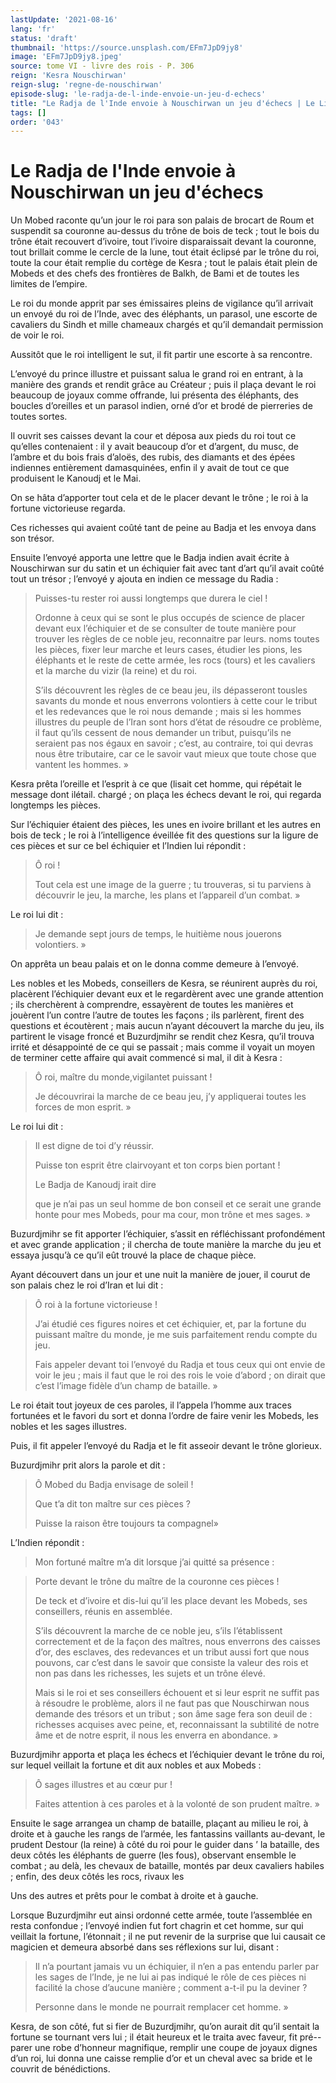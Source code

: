 ```yaml
---
lastUpdate: '2021-08-16'
lang: 'fr'
status: 'draft'
thumbnail: 'https://source.unsplash.com/EFm7JpD9jy8'
image: 'EFm7JpD9jy8.jpeg'
source: tome VI - livre des rois - P. 306
reign: 'Kesra Nouschirwan'
reign-slug: 'regne-de-nouschirwan'
episode-slug: 'le-radja-de-l-inde-envoie-un-jeu-d-echecs'
title: "Le Radja de l'Inde envoie à Nouschirwan un jeu d'échecs | Le Livre des Rois | Shâhnâmeh"
tags: []
order: '043'
---
```


<!-- LTeX: language=fr -->

# Le Radja de l'Inde envoie à Nouschirwan un jeu d'échecs

Un Mobed raconte qu’un jour le roi para son palais de brocart de Roum et suspendit sa couronne au-dessus du trône de bois de teck ; tout le bois du trône était recouvert d’ivoire, tout l’ivoire disparaissait devant la couronne, tout brillait comme le cercle de la lune, tout était éclipsé par le trône du roi, toute la cour était remplie du cortège de Kesra ; tout le palais était plein de Mobeds et des chefs des frontières de Balkh, de Bami et de toutes les limites de l’empire.

Le roi du monde apprit par ses émissaires pleins de vigilance qu’il arrivait un envoyé du roi de l’Inde, avec des éléphants, un parasol, une escorte de cavaliers du Sindh et mille chameaux chargés et qu’il demandait permission de voir le roi.

Aussitôt que le roi intelligent le sut, il fit partir une escorte à sa rencontre.

L’envoyé du prince illustre et puissant salua le grand roi en entrant, à la manière des grands et rendit grâce au Créateur ; puis il plaça devant le roi beaucoup de joyaux comme offrande, lui présenta des éléphants, des boucles d’oreilles et un parasol indien, orné d’or et brodé de pierreries de toutes sortes.

Il ouvrit ses caisses devant la cour et déposa aux pieds du roi tout ce qu’elles contenaient : il y avait beaucoup d’or et d’argent, du musc, de l’ambre et du bois frais d’aloës, des rubis, des diamants et des épées indiennes entièrement damasquinées, enfin il y avait de tout ce que produisent le Kanoudj et le Mai.

On se hâta d’apporter tout cela et de le placer devant le trône ; le roi à la fortune victorieuse regarda.

Ces richesses qui avaient coûté tant de peine au Badja et les envoya dans son trésor.

Ensuite l’envoyé apporta une lettre que le Badja indien avait écrite à Nouschirwan sur du satin et un échiquier fait avec tant d’art qu’il avait coûté tout un trésor ; l’envoyé y ajouta en indien ce message du Radia :

> Puisses-tu rester roi aussi longtemps que durera le ciel !
>
> Ordonne à ceux qui se sont le plus occupés de science de placer devant eux l’échiquier et de se consulter de toute manière pour trouver les règles de ce noble jeu, reconnaitre par leurs. noms toutes les pièces, fixer leur marche et leurs cases, étudier les pions, les éléphants et le reste de cette armée, les rocs (tours) et les cavaliers et la marche du vizir (la reine) et du roi.
>
> S’ils découvrent les règles de ce beau jeu, ils dépasseront tousles savants du monde et nous enverrons volontiers à cette cour le tribut et les redevances que le roi nous demande ; mais si les hommes illustres du peuple de l’Iran sont hors d’état de résoudre ce problème, il faut qu’ils cessent de nous demander un tribut, puisqu’ils ne seraient pas nos égaux en savoir ; c’est, au contraire, toi qui devras nous être tributaire, car ce le savoir vaut mieux que toute chose que vantent les hommes. »

Kesra prêta l’oreille et l’esprit à ce que (lisait cet homme, qui répétait le message dont ilétail. chargé ; on plaça les échecs devant le roi, qui regarda longtemps les pièces.

Sur l’échiquier étaient des pièces, les unes en ivoire brillant et les autres en bois de teck ; le roi à l’intelligence éveillée fit des questions sur la ligure de ces pièces et sur ce bel échiquier et l’Indien lui répondit :

> Ô roi !
>
> Tout cela est une image de la guerre ; tu trouveras, si tu parviens à découvrir le jeu, la marche, les plans et l’appareil d’un combat. »

Le roi lui dit :

> Je demande sept jours de temps, le huitième nous jouerons volontiers. »

On apprêta un beau palais et on le donna comme demeure à l’envoyé.

Les nobles et les Mobeds, conseillers de Kesra, se réunirent auprès du roi, placèrent l’échiquier devant eux et le regardèrent avec une grande attention ; ils cherchèrent à comprendre, essayèrent de toutes les manières et jouèrent l’un contre l’autre de toutes les façons ; ils parlèrent, firent des questions et écoutèrent ; mais aucun n’ayant découvert la marche du jeu, ils partirent le visage froncé et Buzurdjmihr se rendit chez Kesra, qu’il trouva irrité et désappointé de ce qui se passait ; mais comme il voyait un moyen de terminer cette affaire qui avait commencé si mal, il dit à Kesra :

> Ô roi, maître du monde,vigilantet puissant !
>
> Je découvrirai la marche de ce beau jeu, j’y appliquerai toutes les forces de mon esprit. »

Le roi lui dit :

> Il est digne de toi d’y réussir.
>
> Puisse ton esprit être clairvoyant et ton corps bien portant !
>
> Le Badja de Kanoudj irait dire
>
> que je n’ai pas un seul homme de bon conseil et ce serait une grande honte pour mes Mobeds, pour ma cour, mon trône et mes sages. »

Buzurdjmihr se fit apporter l’échiquier, s’assit en réfléchissant profondément et avec grande application ; il chercha de toute manière la marche du jeu et essaya jusqu’à ce qu’il eût trouvé la place de chaque pièce.

Ayant découvert dans un jour et une nuit la manière de jouer, il courut de son palais chez le roi d’Iran et lui dit :

> Ô roi à la fortune victorieuse !
>
> J’ai étudié ces figures noires et cet échiquier, et, par la fortune du puissant maître du monde, je me suis parfaitement rendu compte du jeu.
>
> Fais appeler devant toi l’envoyé du Radja et tous ceux qui ont envie de voir le jeu ; mais il faut que le roi des rois le voie d’abord ; on dirait que c’est l’image fidèle d’un champ de bataille. »

Le roi était tout joyeux de ces paroles, il l’appela l’homme aux traces fortunées et le favori du sort et donna l’ordre de faire venir les Mobeds, les nobles et les sages illustres.

Puis, il fit appeler l’envoyé du Radja et le fit asseoir devant le trône glorieux.

Buzurdjmihr prit alors la parole et dit :

> Ô Mobed du Badja envisage de soleil !
>
> Que t’a dit ton maître sur ces pièces ?
>
> Puisse la raison être toujours ta compagnel»

L’Indien répondit :

> Mon fortuné maître m’a dit lorsque j’ai quitté sa présence :

> Porte devant le trône du maître de la couronne ces pièces !
>
> De teck et d’ivoire et dis-lui qu’il les place devant les Mobeds, ses conseillers, réunis en assemblée.
>
> S’ils découvrent la marche de ce noble jeu, s’ils I’établissent correctement et de la façon des maîtres, nous enverrons des caisses d’or, des esclaves, des redevances et un tribut aussi fort que nous pouvons, car c’est dans le savoir que consiste la valeur des rois et non pas dans les richesses, les sujets et un trône élevé.
>
> Mais si le roi et ses conseillers échouent et si leur esprit ne suffit pas à résoudre le problème, alors il ne faut pas que Nouschirwan nous demande des trésors et un tribut ; son âme sage fera son deuil de : richesses acquises avec peine, et, reconnaissant la subtilité de notre âme et de notre esprit, il nous les enverra en abondance. »

Buzurdjmihr apporta et plaça les échecs et l’échiquier devant le trône du roi, sur lequel veillait la fortune et dit aux nobles et aux Mobeds :

> Ô sages illustres et au cœur pur !
>
> Faites attention à ces paroles et à la volonté de son prudent maître. »

Ensuite le sage arrangea un champ de bataille, plaçant au milieu le roi, à droite et à gauche les rangs de l’armée, les fantassins vaillants au-devant, le prudent Destour (la reine) à côté du roi pour le guider dans ’
la bataille, des deux côtés les éléphants de guerre
(les fous), observant ensemble le combat ; au delà, les chevaux de bataille, montés par deux cavaliers habiles ; enfin, des deux côtés les rocs, rivaux les

Uns des autres et prêts pour le combat à droite et à gauche.

Lorsque Buzurdjmihr eut ainsi ordonné cette armée, toute l’assemblée en resta confondue ; l’envoyé indien fut fort chagrin et cet homme, sur qui veillait la fortune, l’étonnait ; il ne put revenir de la surprise que lui causait ce magicien et demeura absorbé dans ses réflexions sur lui, disant :

> Il n’a pourtant jamais vu un échiquier, il n’en a pas entendu parler par les sages de l’Inde, je ne lui ai pas indiqué le rôle de ces pièces ni facilité la chose d’aucune manière ; comment a-t-il pu la deviner ?
>
> Personne dans le monde ne pourrait remplacer cet homme. »

Kesra, de son côté, fut si fier de Buzurdjmihr, qu’on aurait dit qu’il sentait la fortune se tournant vers lui ; il était heureux et le traita avec faveur, fit pré--parer une robe d’honneur magnifique, remplir une coupe de joyaux dignes d’un roi, lui donna une caisse remplie d’or et un cheval avec sa bride et le couvrit de bénédictions.
